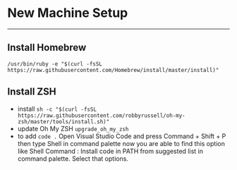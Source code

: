 # New Machine Setup
---

## Install Homebrew
`/usr/bin/ruby -e "$(curl -fsSL https://raw.githubusercontent.com/Homebrew/install/master/install)"`


## Install ZSH
- install `sh -c "$(curl -fsSL https://raw.githubusercontent.com/robbyrussell/oh-my-zsh/master/tools/install.sh)"`
- update Oh My ZSH `upgrade_oh_my_zsh`
- to add `code .` Open Visual Studio Code and press Command + Shift + P then type Shell in command palette now you are able to find this option like Shell Command : Install code in PATH from suggested list in command palette. Select that options.